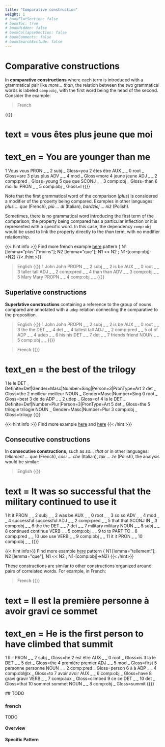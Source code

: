 ```yaml
---
title: "Comparative construction"
weight: 1
# bookFlatSection: false
# bookToc: true
# bookHidden: false
# bookCollapseSection: false
# bookComments: false
# bookSearchExclude: false
---
```


# Comparative constructions

In **comparative constructions** where each term is introduced with a grammatical pair like *more... than*, the relation between the two grammatical words is labeled `comp:obj`, with the first word being the head of the second. Consider the example:

> French

{{<conll>}}
# text = vous êtes plus jeune que moi
# text_en = You are younger than me
1	Vous	vous	PRON	_	_	2	subj	_	Gloss=you
2	êtes	être	AUX	_	_	0	root	_	Gloss=are
3	plus	plus	ADV	_	_	4	mod	_	Gloss=more
4	jeune	jeune	ADJ	_	_	2	comp:pred	_	Gloss=young
5	que	que	SCONJ	_	_	3	comp:obj	_	Gloss=than
6	moi	lui	PRON	_	_	5	comp:obj	_	Gloss=I
{{</conll>}}


Note that the first grammatical word of the comparison (*plus*) is considered a modifier of the property being compared. Examples in other languages: *plus ... que* (French), *più ... di* (Italian), *bardziej ... niż* (Polish).

Sometimes, there is no grammatical word introducing the first term of the comparison; the property being compared has a particular inflection or it is represented with a specific word. In this case, the dependency `comp:obj` would be used to link the property directly to the *than* term, with no modifier relationship.

{{< hint info >}}
Find more french example [here](http://universal.grew.fr/?custom=63ff5989189d5)
pattern { N1 [lemma="plus"|"moins"]; N2 [lemma="que"]; N1 << N2 ; N1-[comp:obj]->N2}
{{< /hint >}}

> English
{{<conll>}}
1	John	John	PROPN	_	_	2	subj	_	_
2	is	be	AUX	_	_	0	root	_	_
3	taller	tall	ADJ	_	_	2	comp:pred	_	_
4	than	than	ADV	_	_	3	comp:obj	_	_
5	Mary	Mary	PROPN	_	_	4	comp:obj	_	_
{{</conll>}}

  
## Superlative constructions

**Superlative constructions** containing a reference to the group of nouns compared are annotated with a `udep` relation connecting the comparative to the preposition.

> English
{{<conll>}}
1	John	John	PROPN	_	_	2	subj	_	_
2	is	be	AUX	_	_	0	root	_	_
3	the	the	DET	_	_	4	det	_	_
4	tallest	tall	ADJ	_	_	2	comp:pred	_	_
5	of	of	ADP	_	_	4	udep	_	_
6	his	his	DET	_	_	7	det	_	_
7	friends	friend	NOUN	_	_	5	comp:obj	_	_
{{</conll>}}

> French 
{{<conll>}}
# text_en = the best of the trilogy
1	le	le	DET	_	Definite=Def|Gender=Masc|Number=Sing|Person=3|PronType=Art	2	det	_	Gloss=the
2	meilleur	meilleur	NOUN	_	Gender=Masc|Number=Sing	0	root	_	Gloss=best
3	de	de	ADP	_	_	2	udep	_	Gloss=of
4	la	le	DET	_	Definite=Def|Number=Plur|Person=3|PronType=Art	5	det	_	Gloss=the
5	trilogie	trilogie	NOUN	_	Gender=Masc|Number=Plur	3	comp:obj	_	Gloss=trilogy
{{</conll>}}


{{< hint info >}}
Find more example [here](http://universal.grew.fr/?custom=63ff5abf81e54) and [here]()
{{< /hint >}}
  
  
## Consecutive constructions
In **consecutive constructions**, such as *so... that* or in other languages: *tellement ... que* (French), *così ... che* (Italian), *tak ... że* (Polish), the analysis would be similar:

> English
{{<conll>}}
# text = It was so successful that the military continued to use it
1	It	it	PRON	_	_	2	subj	_	_
2	was	be	AUX	_	_	0	root	_	_
3	so	so	ADV	_	_	4	mod	_	_
4	successful	successful	ADJ	_	_	2	comp:pred	_	_
5	that	that	SCONJ	IN	_	3	comp:obj	_	_
6	the	the	DET	_	_	7	det	_	_
7	military	military	NOUN	_	_	8	subj	_	_
8	continued	continue	VERB	_	_	5	comp:obj	_	_
9	to	to	PART	TO	_	8	comp:pred	_	_
10	use	use	VERB	_	_	9	comp:obj	_	_
11	it	it	PRON	_	_	10	comp:obj	_	_
{{</conll>}}

  
{{< hint info>}}
Find more example [here](http://universal.grew.fr/?custom=63ff5b51e4921)
pattern { N1 [lemma="tellement"]; N2 [lemma="que"]; N1 << N2 ; N1-[comp:obj]->N2}
{{< /hint>}}

These constructions are similar to other constructions organized around pairs of correlated words. For example, in French:

  
> French
{{<conll>}}
# text = Il est la première personne à avoir gravi ce sommet
# text_en = He is the first person to have climbed that summit
1	Il	il	PRON	_	_	2	subj	_	Gloss=he
2	est	être	AUX	_	_	0	root	_	Gloss=is
3	la	le	DET	_	_	5	det	_	Gloss=the
4	première	premier	ADJ	_	_	5	mod	_	Gloss=first
5	personne	personne	NOUN	_	_	2	comp:pred	_	Gloss=person
6	à	à	ADP	_	_	4	comp:obl@x	_	Gloss=to
7	avoir	avoir	AUX	_	_	6	comp:obj	_	Gloss=have
8	gravi	gravir	VERB	_	_	7	comp:aux	_	Gloss=climbed
9	ce	ce	DET	_	_	10	det	_	Gloss=that
10	sommet	sommet	NOUN	_	_	8	comp:obj	_	Gloss=summit
{{</conll>}}





## TODO
### french

TODO
#### Overview

#### Specific Pattern
